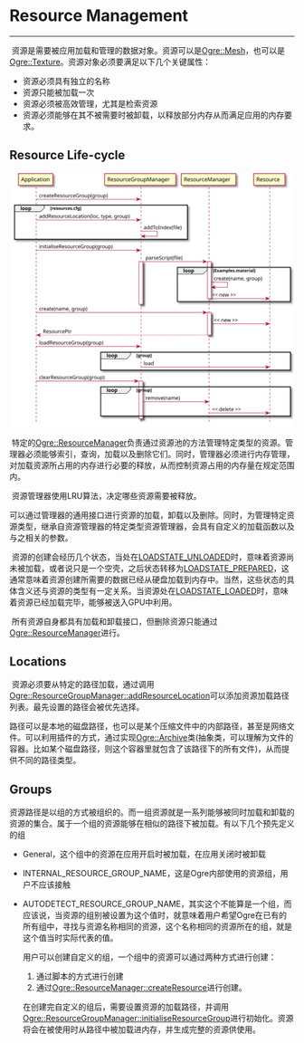 # Resource Management

---

​	资源是需要被应用加载和管理的数据对象。资源可以是[Ogre::Mesh](https://ogrecave.github.io/ogre/api/latest/class_ogre_1_1_mesh.html)，也可以是[Ogre::Texture](https://ogrecave.github.io/ogre/api/latest/class_ogre_1_1_texture.html)。资源对象必须要满足以下几个关键属性：

* 资源必须具有独立的名称
* 资源只能被加载一次
* 资源必须被高效管理，尤其是检索资源
* 资源必须能够在其不被需要时被卸载，以释放部分内存从而满足应用的内存要求。

## Resource Life-cycle

![Resource Life-cycle](./diagram/ResourceManagement.svg)

​	特定的[Ogre::ResourceManager](https://ogrecave.github.io/ogre/api/latest/class_ogre_1_1_resource_manager.html)负责通过资源池的方法管理特定类型的资源。管理器必须能够索引，查询，加载以及删除它们。同时，管理器必须进行内存管理，对加载资源所占用的内存进行必要的释放，从而控制资源占用的内存量在规定范围内。

​	资源管理器使用LRU算法，决定哪些资源需要被释放。

​	可以通过管理器的通用接口进行资源的加载，卸载以及删除。同时，为管理特定资源类型，继承自资源管理器的特定类型资源管理器，会具有自定义的加载函数以及与之相关的参数。

​	资源的创建会经历几个状态，当处在[LOADSTATE_UNLOADED](https://ogrecave.github.io/ogre/api/latest/class_ogre_1_1_resource.html#a07e619aa09d3bc6789a6667cb4fc572ca28d463296cacdfc115dbc3fb02d00e94)时，意味着资源尚未被加载，或者说只是一个空壳，之后状态转移为[LOADSTATE_PREPARED](https://ogrecave.github.io/ogre/api/latest/class_ogre_1_1_resource.html#a07e619aa09d3bc6789a6667cb4fc572ca133a073b86c346096237063f99870fc1)，这通常意味着资源创建所需要的数据已经从硬盘加载到内存中。当然，这些状态的具体含义还与资源的类型有一定关系。当资源处在[LOADSTATE_LOADED](https://ogrecave.github.io/ogre/api/latest/class_ogre_1_1_resource.html#a07e619aa09d3bc6789a6667cb4fc572caa38cbef7605fc4bff6da2f34599ace8f)时，意味着资源已经加载完毕，能够被送入GPU中利用。

​	所有资源自身都具有加载和卸载接口，但删除资源只能通过[Ogre::ResourceManager](https://ogrecave.github.io/ogre/api/latest/class_ogre_1_1_resource_manager.html)进行。

## Locations

​	资源必须要从特定的路径加载，通过调用[Ogre::ResourceGroupManager::addResourceLocation](https://ogrecave.github.io/ogre/api/latest/class_ogre_1_1_resource_group_manager.html#a6ff0efec5d27cedb448cfba8b2b78c8d)可以添加资源加载路径列表。最先设置的路径会被优先选择。

​	路径可以是本地的磁盘路径，也可以是某个压缩文件中的内部路径，甚至是网络文件。可以利用插件的方式，通过实现[Ogre::Archive](https://ogrecave.github.io/ogre/api/latest/class_ogre_1_1_archive.html)类(抽象类，可以理解为文件的容器。比如某个磁盘路径，则这个容器里就包含了该路径下的所有文件)，从而提供不同的路径类型。

## Groups

​	资源路径是以组的方式被组织的。而一组资源就是一系列能够被同时加载和卸载的资源的集合。属于一个组的资源能够在相似的路径下被加载。有以下几个预先定义的组

* General，这个组中的资源在应用开启时被加载，在应用关闭时被卸载

* INTERNAL_RESOURCE_GROUP_NAME，这是Ogre内部使用的资源组，用户不应该接触

* AUTODETECT_RESOURCE_GROUP_NAME，其实这个不能算是一个组，而应该说，当资源的组别被设置为这个值时，就意味着用户希望Ogre在已有的所有组中，寻找与资源名称相同的资源，这个名称相同的资源所在的组，就是这个值当时实际代表的值。

  用户可以创建自定义的组，一个组中的资源可以通过两种方式进行创建：

  1. 通过脚本的方式进行创建
  2. 通过[Ogre::ResourceManager::createResource](https://ogrecave.github.io/ogre/api/latest/class_ogre_1_1_resource_manager.html#a700088a63eabb0f6cb1fac96686db464)进行创建。

  在创建完自定义的组后，需要设置资源的加载路径，并调用[Ogre::ResourceGroupManager::initialiseResourceGroup](https://ogrecave.github.io/ogre/api/latest/class_ogre_1_1_resource_group_manager.html#af5c901bfb116d7f70f4542bd828784f4)进行初始化。资源将会在被使用时从路径中被加载进内存，并生成完整的资源供使用。